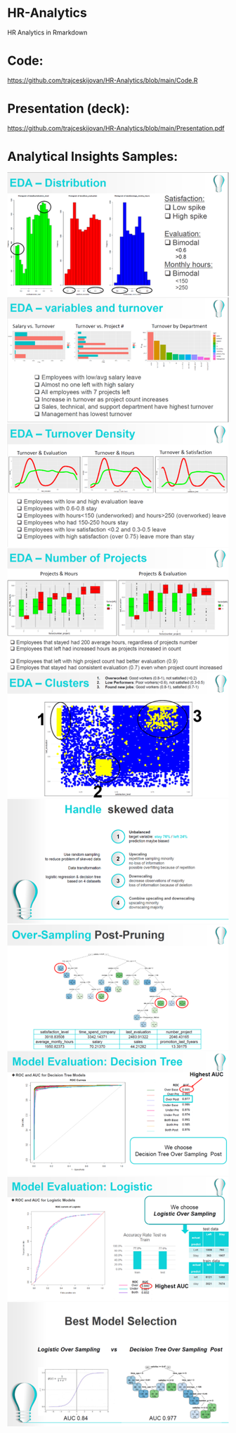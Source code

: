 # HR-Analytics
HR Analytics in Rmarkdown

# Code:
https://github.com/trajceskijovan/HR-Analytics/blob/main/Code.R

# Presentation (deck):
https://github.com/trajceskijovan/HR-Analytics/blob/main/Presentation.pdf

# Analytical Insights Samples:
![](samples/1.PNG)
![](samples/2.PNG)
![](samples/3.PNG)
![](samples/4.PNG)
![](samples/5.PNG)
![](samples/6.PNG)
![](samples/7.PNG)
![](samples/8.PNG)
![](samples/9.PNG)
![](samples/10.PNG)
